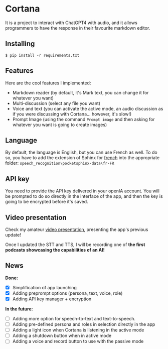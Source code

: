 # Cortana

 It is a project to interact with ChatGPT4 with audio, and it allows programmers to have the response in their favourite markdown editor.

## Installing

```
$ pip install -r requirements.txt
```

## Features

Here are the cool features I implemented:

- Markdown reader (by default, it's Mark text, you can change it for whatever you want)
- Multi-discussion (select any file you want)
- Voice and text (you can activate the active mode, an audio discussion as if you were discussing with Cortana... however, it's slow!)
- Prompt Image (using the command `Prompt image` and then asking for whatever you want is going to create images)

## Language

By default, the language is English, but you can use French as well. To do so, you have to add the extension of Sphinx for [french](https://github.com/Uberi/speech_recognition/blob/master/reference/pocketsphinx.rst) into the appropriate folder: `speech_recognition\pocketsphinx-data\fr-FR`

## API key

You need to provide the API key delivered in your openIA account. You will be prompted to do so directly in the interface of the app, and then the key is going to be encrypted before it's saved.

## Video presentation

Check my amateur [video presentation](https://youtu.be/IIm2TONVlyU), presenting the app's previous update!

Once I updated the STT and TTS, I will be recording one of **the first podcasts showcasing the capabilities of an AI!**

## News

**Done:**

- [x] Simplification of app launching
- [x] Adding preprompt options (persona, text, voice, role)
- [x] Adding API key manager + encryption

**In the future:**

- [ ] Adding more option for speech-to-text and text-to-speech.
- [ ] Adding pre-defined persona and roles in selection directly in the app
- [ ] Adding a light icon when Cortana is listening in the active mode
- [ ] Adding a shutdown button when in active mode
- [ ] Adding a voice and record button to use with the passive mode
